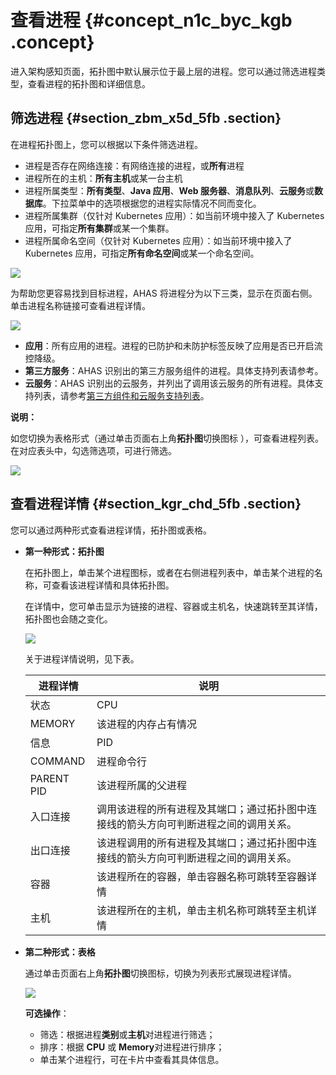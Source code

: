 # 查看进程 {#concept_n1c_byc_kgb .concept}

进入架构感知页面，拓扑图中默认展示位于最上层的进程。您可以通过筛选进程类型，查看进程的拓扑图和详细信息。

## 筛选进程 {#section_zbm_x5d_5fb .section}

在进程拓扑图上，您可以根据以下条件筛选进程。

-   进程是否存在网络连接：有网络连接的进程，或**所有**进程
-   进程所在的主机：**所有主机**或某一台主机
-   进程所属类型：**所有类型**、**Java 应用**、**Web 服务器**、**消息队列**、**云服务**或**数据库**。下拉菜单中的选项根据您的进程实际情况不同而变化。
-   进程所属集群（仅针对 Kubernetes 应用）：如当前环境中接入了 Kubernetes 应用，可指定**所有集群**或某一个集群。
-   进程所属命名空间（仅针对 Kubernetes 应用）：如当前环境中接入了 Kubernetes 应用，可指定**所有命名空间**或某一个命名空间。

![](https://aliware-images.oss-cn-hangzhou.aliyuncs.com/ahas/sc_filter_process.png)

为帮助您更容易找到目标进程，AHAS 将进程分为以下三类，显示在页面右侧。单击进程名称链接可查看进程详情。

 ![](https://aliware-images.oss-cn-hangzhou.aliyuncs.com/ahas/sc_process_class.png) 

-   **应用**：所有应用的进程。进程的已防护和未防护标签反映了应用是否已开启流控降级。
-   **第三方服务**：AHAS 识别出的第三方服务组件的进程。具体支持列表请参考。
-   **云服务**：AHAS 识别出的云服务，并列出了调用该云服务的所有进程。具体支持列表，请参考[第三方组件和云服务支持列表](intl.zh-CN/.md#)。

**说明：** 

如您切换为表格形式（通过单击页面右上角**拓扑图**切换图标 ），可查看进程列表。在对应表头中，勾选筛选项，可进行筛选。

![](https://aliware-images.oss-cn-hangzhou.aliyuncs.com/ahas/sc_filter_table.png)

## 查看进程详情 {#section_kgr_chd_5fb .section}

您可以通过两种形式查看进程详情，拓扑图或表格。

-   **第一种形式：拓扑图**

    在拓扑图上，单击某个进程图标，或者在右侧进程列表中，单击某个进程的名称，可查看该进程详情和具体拓扑图。

    在详情中，您可单击显示为链接的进程、容器或主机名，快速跳转至其详情，拓扑图也会随之变化。

    ![](https://aliware-images.oss-cn-hangzhou.aliyuncs.com/ahas/sc_process_details.png)

    关于进程详情说明，见下表。

    |进程详情|说明|
    |----|--|
    |状态|CPU|该进程的 CPU 占有情况|
    |MEMORY|该进程的内存占有情况|
    |信息|PID|该进程的唯一标识符 Process ID|
    |COMMAND|进程命令行|
    |PARENT PID|该进程所属的父进程|
    |入口连接|调用该进程的所有进程及其端口；通过拓扑图中连接线的箭头方向可判断进程之间的调用关系。|
    |出口连接|该进程调用的所有进程及其端口；通过拓扑图中连接线的箭头方向可判断进程之间的调用关系。|
    |容器|该进程所在的容器，单击容器名称可跳转至容器详情|
    |主机|该进程所在的主机，单击主机名称可跳转至主机详情|

-   **第二种形式：表格**

    通过单击页面右上角**拓扑图**切换图标，切换为列表形式展现进程详情。

    ![](https://aliware-images.oss-cn-hangzhou.aliyuncs.com/ahas/sc_table_process.png)

    **可选操作**：

    -   筛选：根据进程**类别**或**主机**对进程进行筛选；
    -   排序：根据 **CPU** 或 **Memory**对进程进行排序；
    -   单击某个进程行，可在卡片中查看其具体信息。

